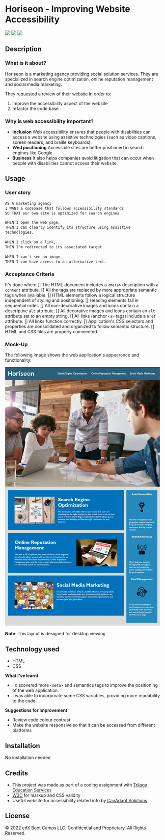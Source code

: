 
# Horiseon - Improving Website Accessibility  
![](https://img.shields.io/badge/html-HTML5-orange?logo=html5)
![](https://img.shields.io/badge/css-CSS3-%231572B6)
![](https://img.shields.io/w3c-validation/html?style=plastic&targetUrl=https%3A%2F%2Fsenseilein.github.io%2Fchallenge1-horiseon%2F)

## Description

### What is it about?
Horiseon is a marketing agency providing social solution services. They are specialized in search engine optimization, online reputation management and social media marketing.

They requested a review of their website in order to:
1. improve the accessibility aspect of the website
2. refactor the code base

### Why is web accessibility important?

- **Inclusion** Web accessibility ensures that people with disabilities can access a website using assistive technologies (such as video captions, screen readers, and braille keyboards).   
- **Wed positioning** Accessible sites are better positioned in search engines like Google.   
- **Business** It also helps companies avoid litigation that can occur when people with disabilities cannot access their website.

## Usage

### User story

```
AS A marketing agency  
I WANT a codebase that follows accessibility standards   
SO THAT our own site is optimized for search engines
```

```
WHEN I open the web page,   
THEN I can clearly identify its structure using assistive technologies. 

WHEN I click on a link,  
THEN I'm redirected to its associated target.

WHEN I can't see an image,  
THEN I can have access to an alternative text.

```

### Acceptance Criteria
It's done when:
[] The HTML document includes a `<meta>` description with a `content` attribute.
[] All the tags are replaced by more appropriate semantic tags when available.
[] HTML elements follow a logical structure independent of styling and positioning.
[] Heading elements fall in sequential order.
[] All non-decorative images and icons contain a descriptive `alt` attribute.
[] All decorative images and icons contain an `alt` attribute set to an empty string.
[] All links (anchor `<a>` tags) include a `href` attribute.
[] All links function correctly.
[] Application's CSS selectors and properties are consolidated and organized to follow semantic structure.
[] HTML and CSS files are properly commented.

### Mock-Up
The following image shows the web application's appearance and functionality:

![The Horiseon webpage includes a navigation bar, a header image, and cards with text and images at the bottom of the page.](Assets/01-html-css-git-challenge-demo.png)

**Note**: This layout is designed for desktop viewing.

## Technology used
- HTML
- CSS

**What I've learnt**
- I discovered more `<meta>` and semantics tags to improve the positioning of the web application.
- I was able to incorporate some CSS variables, providing more readability to the code.

**Suggestions for improvement**
- Review code colour contrast
- Make the website responsive so that it can be accessed from different platforms

## Installation
No installation needed

## Credits
- This project was made as part of a coding assignment with [Trilogy Education Services](https://skillsforlife.edx.org/?utm_source=govuk)
- [W3C](https://validator.w3.org/) for markup and CSS validity
- Useful website for accessibility related info by [CanAdapt Solutions](https://www.davidmacd.com/blog/alternate-text-for-css-background-images.html)

## License 
© 2022 edX Boot Camps LLC. Confidential and Proprietary. All Rights Reserved.
